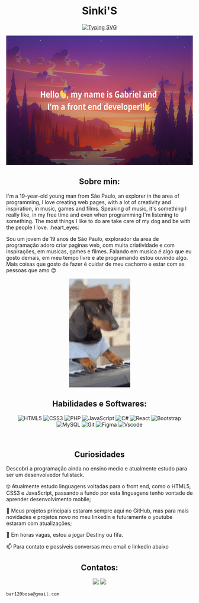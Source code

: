 <h1 align="center">Sinki'S</h1>

<div align="center">
  
[![Typing SVG](https://readme-typing-svg.demolab.com?font=Fira+Code&size=25&pause=900&color=15F5BA&random=false&width=435&lines=Ol%C3%A1+dev+este+é+meu+perfil;Sou+desenvolvedor+Front+End;A+estudar+React+e+back+end)](https://git.io/typing-svg)

</div>
 
  <p align="center">
    <img loading="lazy" height="350em" src="https://github.com/Sinki27/Sinki27/blob/main/PaisagemTitulo.png"/>
  </p>
 

<h2 align="center">Sobre min:</h2>
<p text-align="justify">
  I'm a 19-year-old young man from São Paulo, an explorer in the area of ​​programming, I love creating web pages, with a lot of creativity and inspiration, in music, games and films. Speaking of music, it's something I really like, in my free time and even when programming I'm listening to something. The most things I like to do are take care of my dog ​​and be with the people I love. :heart_eyes:
  
  Sou um jovem de 19 anos de São Paulo, explorador da area de programação adoro criar paginas web, com muita criatividade e com inspirações, em musicas, games e filmes. Falando em musica é algo que eu gosto demais, em meu tempo livre e ate programando estou ouvindo algo. Mais coisas que gosto de fazer é cuidar de meu cachorro e estar com as pessoas que amo :heart_eyes:
</p>

<p align="center">
<img loading="lazy" src="https://github.com/Sinki27/Sinki27/blob/main/dj-doggy-dog.gif"/>
</p>

<h2 align="center">Habilidades e Softwares: </h2>

<div align="center">
  
  ![HTML5](https://img.shields.io/badge/HTML5-E34F26?style=for-the-badge&logo=html5&logoColor=white)
  ![CSS3](https://img.shields.io/badge/CSS3-1572B6?style=for-the-badge&logo=css3&logoColor=white) 
  ![PHP](https://img.shields.io/badge/PHP-777BB4?style=for-the-badge&logo=php&logoColor=white)
  ![JavaScript](https://img.shields.io/badge/JavaScript-F7DF1E?style=for-the-badge&logo=javascript&logoColor=black)
  ![C#](https://img.shields.io/badge/C%23-239120?style=for-the-badge&logo=c-sharp&logoColor=white)
  ![React](https://img.shields.io/badge/React-20232A?style=for-the-badge&logo=react&logoColor=61DAFB)
  ![Bootstrap](https://img.shields.io/badge/-boostrap-0D1117?style=for-the-badge&logo=bootstrap&labelColor=0D1117)
  ![MySQL](https://img.shields.io/badge/MySQL-00000F?style=for-the-badge&logo=mysql&logoColor=white)
  ![Git](https://img.shields.io/badge/GIT-E44C30?style=for-the-badge&logo=git&logoColor=white)
  ![Figma](https://img.shields.io/badge/Figma-696969?style=for-the-badge&logo=figma&logoColor=figma)
  ![Vscode](https://img.shields.io/badge/Vscode-007ACC?style=for-the-badge&logo=visual-studio-code&logoColor=white)
</div> <br>

<h2 align="center" >Curiosidades</h2>

<p text-align="justify">
  Descobri a programação ainda no ensino medio e atualmente estudo para ser um desenvolvedor fullstack.
  
  🤓 Atualmente estudo linguagens voltadas para o front end, como o HTML5, CSS3 e JavaScript, passando a fundo por esta linguagens tenho vontade de aprender desenvolvimento mobile;<br>
  
  👀 Meus projetos principais estaram sempre aqui no GitHub, mas para mais novidades e projetos novo no meu linkedin e futuramente o youtube estaram com atualizações;<br>
  
  🌱 Em horas vagas, estou a jogar Destiny ou fifa.<br>
  
  📫 Para contato e possiveis conversas meu email e linkedin abaixo
</p>

<h2 align="center"> Contatos: </h2>

<div align="center">
<a href = "https://github.com/Sinki27/Sinki27/blob/main/bar120bosa@gmail.com"><img loading="lazy" src="https://img.shields.io/badge/Gmail-D14836?style=for-the-badge&logo=gmail&logoColor=white" target="_blank"></a>
<a href="https://www.linkedin.com/in/gabriel-guilherme-70101b246" target="_blank"><img loading="lazy" src="https://img.shields.io/badge/-LinkedIn-%230077B5?style=for-the-badge&logo=linkedin&logoColor=white" target="_blank"></a>   
</div>



```
bar120bosa@gmail.com
```

<!--
<div>
<a href="https://github.com/anuraghazra/convoychat">
<img loading="lazy" height="180em" src="https://github-readme-stats.vercel.app/api/top-langs/?username=Sinki27&layout=compact&langs_count=7&theme=tokyonight"/>
</div>
-->
  
<!--
<img loading="lazy" height="180em" src="https://github-readme-stats.vercel.app/api?username=Sinki27&show_icons=true&theme=dracula&include_all_commits=true&count_private=true"/>
-->
